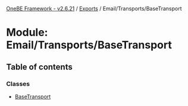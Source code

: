 [OneBE Framework - v2.6.21](../README.md) / [Exports](../modules.md) / Email/Transports/BaseTransport

# Module: Email/Transports/BaseTransport

## Table of contents

### Classes

- [BaseTransport](../classes/Email_Transports_BaseTransport.BaseTransport.md)
